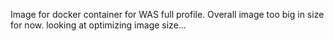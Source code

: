 Image for docker container for WAS full profile. Overall image too big in size for now. looking at optimizing image size...
